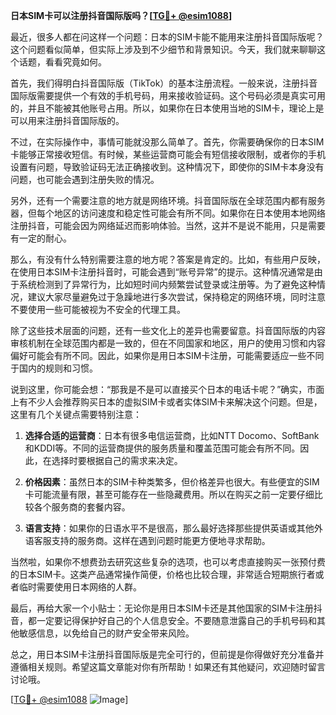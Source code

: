 **日本SIM卡可以注册抖音国际版吗？[[TG💪+ @esim1088](https://t.me/s/esim1088)]**

最近，很多人都在问这样一个问题：日本的SIM卡能不能用来注册抖音国际版呢？这个问题看似简单，但实际上涉及到不少细节和背景知识。今天，我们就来聊聊这个话题，看看究竟如何。

首先，我们得明白抖音国际版（TikTok）的基本注册流程。一般来说，注册抖音国际版需要提供一个有效的手机号码，用来接收验证码。这个号码必须是真实可用的，并且不能被其他账号占用。所以，如果你在日本使用当地的SIM卡，理论上是可以用来注册抖音国际版的。

不过，在实际操作中，事情可能就没那么简单了。首先，你需要确保你的日本SIM卡能够正常接收短信。有时候，某些运营商可能会有短信接收限制，或者你的手机设置有问题，导致验证码无法正确接收到。这种情况下，即使你的SIM卡本身没有问题，也可能会遇到注册失败的情况。

另外，还有一个需要注意的地方就是网络环境。抖音国际版在全球范围内都有服务器，但每个地区的访问速度和稳定性可能会有所不同。如果你在日本使用本地网络注册抖音，可能会因为网络延迟而影响体验。当然，这并不是说不能用，只是需要有一定的耐心。

那么，有没有什么特别需要注意的地方呢？答案是肯定的。比如，有些用户反映，在使用日本SIM卡注册抖音时，可能会遇到“账号异常”的提示。这种情况通常是由于系统检测到了异常行为，比如短时间内频繁尝试登录或注册等。为了避免这种情况，建议大家尽量避免过于急躁地进行多次尝试，保持稳定的网络环境，同时注意不要使用一些可能被视为不安全的代理工具。

除了这些技术层面的问题，还有一些文化上的差异也需要留意。抖音国际版的内容审核机制在全球范围内都是一致的，但在不同国家和地区，用户的使用习惯和内容偏好可能会有所不同。因此，如果你是用日本SIM卡注册，可能需要适应一些不同于国内的规则和习惯。

说到这里，你可能会想：“那我是不是可以直接买个日本的电话卡呢？”确实，市面上有不少人会推荐购买日本的虚拟SIM卡或者实体SIM卡来解决这个问题。但是，这里有几个关键点需要特别注意：

1. **选择合适的运营商**：日本有很多电信运营商，比如NTT Docomo、SoftBank和KDDI等。不同的运营商提供的服务质量和覆盖范围可能会有所不同。因此，在选择时要根据自己的需求来决定。

2. **价格因素**：虽然日本的SIM卡种类繁多，但价格差异也很大。有些便宜的SIM卡可能流量有限，甚至可能存在一些隐藏费用。所以在购买之前一定要仔细比较各个服务商的套餐内容。

3. **语言支持**：如果你的日语水平不是很高，那么最好选择那些提供英语或其他外语客服支持的服务商。这样在遇到问题时能更方便地寻求帮助。

当然啦，如果你不想费劲去研究这些复杂的选项，也可以考虑直接购买一张预付费的日本SIM卡。这类产品通常操作简便，价格也比较合理，非常适合短期旅行者或者临时需要使用日本网络的人群。

最后，再给大家一个小贴士：无论你是用日本SIM卡还是其他国家的SIM卡注册抖音，都一定要记得保护好自己的个人信息安全。不要随意泄露自己的手机号码和其他敏感信息，以免给自己的财产安全带来风险。

总之，用日本SIM卡注册抖音国际版是完全可行的，但前提是你得做好充分准备并遵循相关规则。希望这篇文章能对你有所帮助！如果还有其他疑问，欢迎随时留言讨论哦。

[[TG💪+ @esim1088](https://t.me/s/esim1088) ![Image](https://i.postimg.cc/4NQfJmqS/Snipaste-2025-05-13-00-14-12.png)]